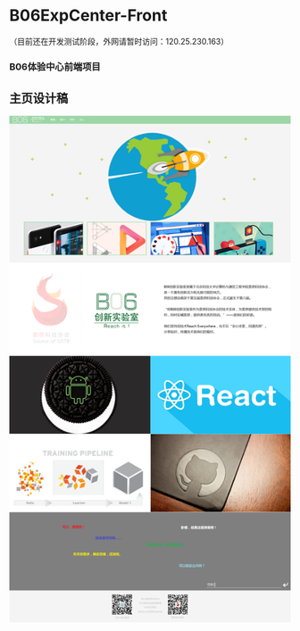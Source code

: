 # B06ExpCenter-Front
（目前还在开发测试阶段，外网请暂时访问：120.25.230.163）
### B06体验中心前端项目

## 主页设计稿
![Home-Design](https://github.com/B06SuperLab/B06ExpCenter-Front/blob/master/Home-Design.png)
